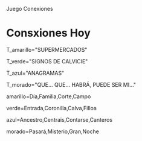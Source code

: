 Juego Conexiones
# Consxiones Hoy #

T_amarillo="SUPERMERCADOS"

T_verde="SIGNOS DE CALVICIE"

T_azul="ANAGRAMAS"

T_morado="QUE... QUE... HABRÁ, PUEDE SER MI..."

amarillo=Día,Familia,Corte,Campo

verde=Entrada,Coronilla,Calva,Filloa

azul=Ancestro,Centrais,Contarse,Canteros 

morado=Pasará,Misterio,Gran,Noche